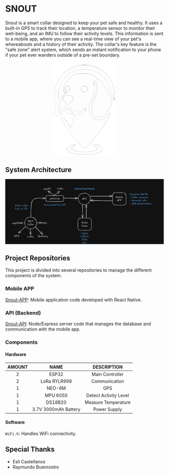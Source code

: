 # SNOUT

Snout is a smart collar designed to keep your pet safe and healthy. It uses a built-in GPS to track their location, a temperature sensor to monitor their well-being, and an IMU to follow their activity levels. This information is sent to a mobile app, where you can see a real-time view of your pet's whereabouts and a history of their activity. The collar's key feature is the "safe zone" alert system, which sends an instant notification to your phone if your pet ever wanders outside of a pre-set boundary.

<p align="center">
    <img src="./images/snout-logo-white.png" alt="Snout logo" width=200/>
</p>

## System Architecture

![System Architecture](./images/system-architecture.jpg)

## Project Repositories

This project is divided into several repositories to manage the different components of the system.

### Mobile APP

[Snout-APP](https://github.com/hanzeelvilla/snout-app): Mobile application code developed with React Native.

### API (Backend)

[Snout-API](https://github.com/hanzeelvilla/snout-api): Node/Express server code that manages the database and communication with the mobile app.

### Components

#### Hardware

| **AMOUNT** |       **NAME**       |    **DESCRIPTION**    |
|:----------:|:--------------------:|:---------------------:|
|      2     |         ESP32        |    Main Controller    |
|      2     |     LoRa RYLR998     |     Communication     |
|      1     |        NEO-6M        |          GPS          |
|      1     |       MPU 6050       | Detect Activity Level |
|      1     |        DS18B20       |  Measure Temperature  |
|      1     | 3.7V 3000mAh Battery |      Power Supply     |

#### Software

`WiFi.h`: Handles WiFi connectivity.

## Special Thanks

- Esli Castellanos
- Raymundo Buenrostro
